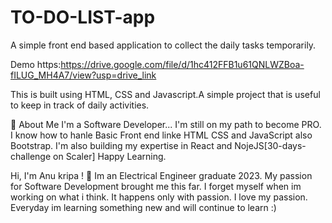 # TO-DO-LIST-app
A simple front end based application to collect the daily tasks temporarily.

Demo https:https://drive.google.com/file/d/1hc412FFB1u61QNLWZBoa-fILUG_MH4A7/view?usp=drive_link

This is built using HTML, CSS and Javascript.A simple project that is useful to keep in track of daily activities.

🚀 About Me I'm a Software Developer... I'm still on my path to become PRO. I know how to hanle Basic Front end linke HTML CSS and JavaScript also Bootstrap. I'm also building my expertise in React and NojeJS[30-days-challenge on Scaler] Happy Learning.

Hi, I'm Anu kripa ! 👋 Im an Electrical Engineer graduate 2023. My passion for Software Development brought me this far. I forget myself when im working on what i think. It happens only with passion. I love my passion. Everyday im learning something new and will continue to learn :)
